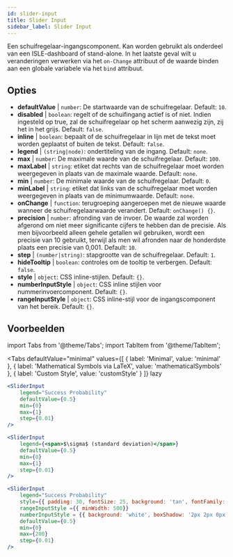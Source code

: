 ```yaml
---
id: slider-input
title: Slider Input
sidebar_label: Slider Input
---
```


Een schuifregelaar-ingangscomponent. Kan worden gebruikt als onderdeel van een ISLE-dashboard of stand-alone. In het laatste geval wilt u veranderingen verwerken via het `on-Change` attribuut of de waarde binden aan een globale variabele via het `bind` attribuut.

## Opties

* __defaultValue__ | `number`: De startwaarde van de schuifregelaar. Default: `10`.
* __disabled__ | `boolean`: regelt of de schuifingang actief is of niet. Indien ingesteld op true, zal de schuifregelaar op het scherm aanwezig zijn, zij het in het grijs. Default: `false`.
* __inline__ | `boolean`: bepaalt of de schuifregelaar in lijn met de tekst moet worden geplaatst of buiten de tekst. Default: `false`.
* __legend__ | `(string|node)`: ondertiteling van de ingang. Default: `none`.
* __max__ | `number`: De maximale waarde van de schuifregelaar. Default: `100`.
* __maxLabel__ | `string`: etiket dat rechts van de schuifregelaar moet worden weergegeven in plaats van de maximale waarde. Default: `none`.
* __min__ | `number`: De minimale waarde van de schuifregelaar. Default: `0`.
* __minLabel__ | `string`: etiket dat links van de schuifregelaar moet worden weergegeven in plaats van de minimumwaarde. Default: `none`.
* __onChange__ | `function`: terugroeping aangeroepen met de nieuwe waarde wanneer de schuifregelaarwaarde verandert. Default: `onChange() {}`.
* __precision__ | `number`: afronding van de invoer. De waarde zal worden afgerond om niet meer significante cijfers te hebben dan de precisie. Als men bijvoorbeeld alleen gehele getallen wil gebruiken, wordt een precisie van 10 gebruikt, terwijl als men wil afronden naar de honderdste plaats een precisie van 0,001. Default: `10`.
* __step__ | `(number|string)`: stapgrootte van de schuifregelaar. Default: `1`.
* __hideTooltip__ | `boolean`: controles om de tooltip te verbergen. Default: `false`.
* __style__ | `object`: CSS inline-stijlen. Default: `{}`.
* __numberInputStyle__ | `object`: CSS inline stijlen voor nummerinvoercomponent. Default: `{}`.
* __rangeInputStyle__ | `object`: CSS inline-stijl voor de ingangscomponent van het bereik. Default: `{}`.


## Voorbeelden

import Tabs from '@theme/Tabs';
import TabItem from '@theme/TabItem';

<Tabs
    defaultValue="minimal"
    values={[
        { label: 'Minimal', value: 'minimal' },
        { label: 'Mathematical Symbols via LaTeX', value: 'mathematicalSymbols' },
        { label: 'Custom Style', value: 'customStyle' }
    ]}
    lazy
>

<TabItem value="minimal">

```jsx live
<SliderInput
    legend="Success Probability"
    defaultValue={0.5}
    min={0}
    max={1}
    step={0.01}
/>
```

</TabItem>

<TabItem value="mathematicalSymbols">

```jsx live
<SliderInput
    legend={<span>$\sigma$ (standard deviation)</span>}
    defaultValue={0.5}
    min={0}
    max={1}
    step={0.01}
/>
```

</TabItem>

<TabItem value="customStyle">

```jsx live
<SliderInput
    legend="Success Probability"
    style={{ padding: 30, fontSize: 25, background: 'tan', fontFamily: 'Georgia'}}
    rangeInputStyle ={{ minWidth: 500}}
    numberInputStyle = {{ background: 'white', boxShadow: '2px 2px 0px black'}}
    defaultValue={0.5}
    min={0}
    max={200}
    step={0.01}
/>
```

</TabItem>

</Tabs>
